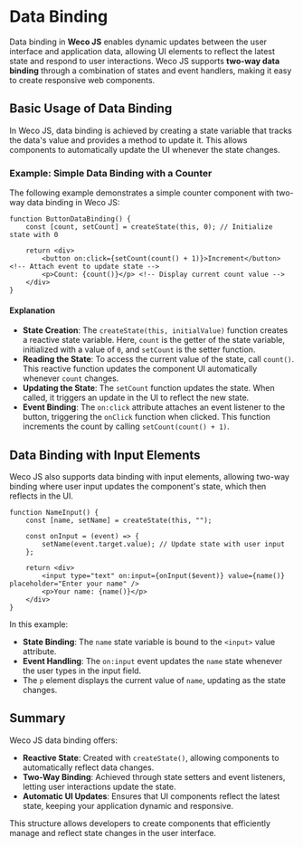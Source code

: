 # Data Binding

Data binding in **Weco JS** enables dynamic updates between the user interface and application data, allowing UI elements to reflect the latest state and respond to user interactions.
Weco JS supports **two-way data binding** through a combination of states and event handlers, making it easy to create responsive web components.

## Basic Usage of Data Binding

In Weco JS, data binding is achieved by creating a state variable that tracks the data's value and provides a method to update it. This allows components to automatically update the UI whenever the state changes.

### Example: Simple Data Binding with a Counter

The following example demonstrates a simple counter component with two-way data binding in Weco JS:

```tsx
function ButtonDataBinding() {
    const [count, setCount] = createState(this, 0); // Initialize state with 0

    return <div>
        <button on:click={setCount(count() + 1)}>Increment</button> <!-- Attach event to update state -->
        <p>Count: {count()}</p> <!-- Display current count value -->
    </div>
}
```

#### Explanation

* **State Creation**: The `createState(this, initialValue)` function creates a reactive state variable. Here, `count` is the getter of the state variable, initialized with a value of `0`, and `setCount` is the setter function.
* **Reading the State**: To access the current value of the state, call `count()`. This reactive function updates the component UI automatically whenever `count` changes.
* **Updating the State**: The `setCount` function updates the state. When called, it triggers an update in the UI to reflect the new state.
* **Event Binding**: The `on:click` attribute attaches an event listener to the button, triggering the `onClick` function when clicked. This function increments the count by calling `setCount(count() + 1)`.

## Data Binding with Input Elements

Weco JS also supports data binding with input elements, allowing two-way binding where user input updates the component's state, which then reflects in the UI.

```tsx
function NameInput() {
    const [name, setName] = createState(this, "");

    const onInput = (event) => {
        setName(event.target.value); // Update state with user input
    };

    return <div>
        <input type="text" on:input={onInput($event)} value={name()} placeholder="Enter your name" />
        <p>Your name: {name()}</p>
    </div>
}
```

In this example:

* **State Binding**: The `name` state variable is bound to the `<input>` value attribute.
* **Event Handling**: The `on:input` event updates the `name` state whenever the user types in the input field.
* The `p` element displays the current value of `name`, updating as the state changes.

## Summary

Weco JS data binding offers:
* **Reactive State**: Created with `createState()`, allowing components to automatically reflect data changes.
* **Two-Way Binding**: Achieved through state setters and event listeners, letting user interactions update the state.
* **Automatic UI Updates**: Ensures that UI components reflect the latest state, keeping your application dynamic and responsive.

This structure allows developers to create components that efficiently manage and reflect state changes in the user interface.

